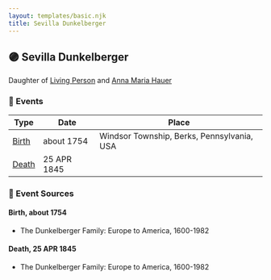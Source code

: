 ```yaml
---
layout: templates/basic.njk
title: Sevilla Dunkelberger
---
```

## 🟣 Sevilla Dunkelberger

Daughter of [Living Person](/people/1/13545057) and [Anna Maria Hauer](/people/2/22963774)

### 📆 Events

Type | Date | Place
------ | ------ | ------
[Birth](#event-event-2) | about 1754 | Windsor Township, Berks, Pennsylvania, USA
[Death](#event-event-3) | 25 APR 1845 |

### 📰 Event Sources

#### <a id="event-event-2"></a> Birth, about 1754
* The Dunkelberger Family: Europe to America, 1600-1982

#### <a id="event-event-3"></a> Death, 25 APR 1845
* The Dunkelberger Family: Europe to America, 1600-1982